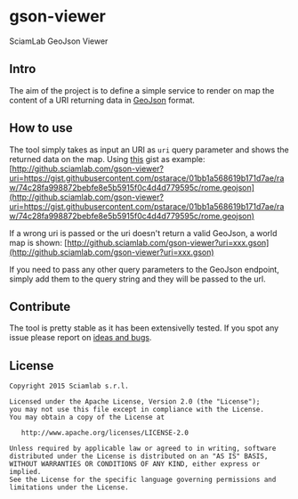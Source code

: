 gson-viewer
============================

SciamLab GeoJson Viewer

Intro
-----------------------
The aim of the project is to define a simple service to render on map the content of a URI returning data in [GeoJson](http://geojson.org/) format.

How to use
--------
The tool simply takes as input an URI as ```uri``` query parameter and shows the returned data on the map.
Using [this](https://gist.github.com/pstarace/01bb1a568619b171d7ae#file-rome-geojson) gist as example:
[http://github.sciamlab.com/gson-viewer?uri=https://gist.githubusercontent.com/pstarace/01bb1a568619b171d7ae/raw/74c28fa998872bebfe8e5b5915f0c4d4d779595c/rome.geojson](http://github.sciamlab.com/gson-viewer?uri=https://gist.githubusercontent.com/pstarace/01bb1a568619b171d7ae/raw/74c28fa998872bebfe8e5b5915f0c4d4d779595c/rome.geojson)

If a wrong uri is passed or the uri doesn't return a valid GeoJson, a world map is shown:
[http://github.sciamlab.com/gson-viewer?uri=xxx.gson](http://github.sciamlab.com/gson-viewer?uri=xxx.gson)

If you need to pass any other query parameters to the GeoJson endpoint, simply add them to the query string and they will be passed to the url.

Contribute
----------
The tool is pretty stable as it has been extensivelly tested. If you spot any issue please report on [ideas and bugs](https://github.com/sciamlab/gson-viewer/issues).



License
-------

    Copyright 2015 Sciamlab s.r.l.

    Licensed under the Apache License, Version 2.0 (the "License");
    you may not use this file except in compliance with the License.
    You may obtain a copy of the License at

       http://www.apache.org/licenses/LICENSE-2.0

    Unless required by applicable law or agreed to in writing, software
    distributed under the License is distributed on an "AS IS" BASIS,
    WITHOUT WARRANTIES OR CONDITIONS OF ANY KIND, either express or implied.
    See the License for the specific language governing permissions and
    limitations under the License.
